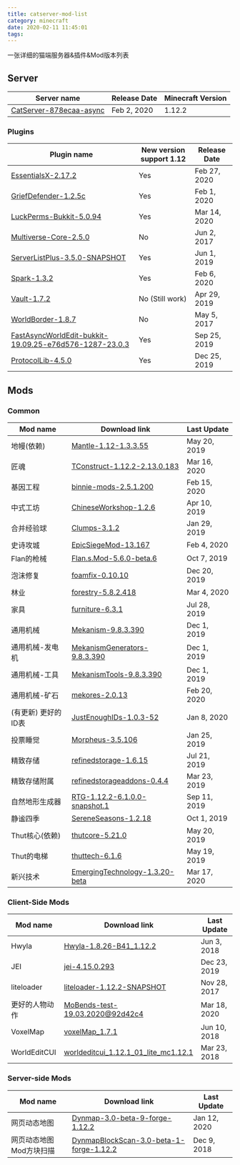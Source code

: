 ```yaml
---
title: catserver-mod-list
category: minecraft
date: 2020-02-11 11:45:01
tags:
---
```


一张详细的猫端服务器&插件&Mod版本列表

<!-- more -->

## Server

| Server name | Release Date | Minecraft Version |
| ----------- | ------------ | ----------------- |
| [CatServer-878ecaa-async](https://github.com/Luohuayu/CatServer/releases) | Feb 2, 2020 | 1.12.2 |

### Plugins

| Plugin name | New version support 1.12 | Release Date |
| ----------- | ------------------- | ----------- |
| [EssentialsX-2.17.2](https://www.spigotmc.org/resources/essentialsx.9089/) | Yes | Feb 27, 2020 |
| [GriefDefender-1.2.5c](https://www.spigotmc.org/resources/griefdefender.68900/) | Yes | Feb 1, 2020 |
| [LuckPerms-Bukkit-5.0.94](https://ci.lucko.me/view/LuckPerms/job/LuckPerms/) | Yes | Mar 14, 2020 |
| [Multiverse-Core-2.5.0](https://dev.bukkit.org/projects/multiverse-core/) | No | Jun 2, 2017 |
| [ServerListPlus-3.5.0-SNAPSHOT](https://ci.codemc.io/job/Minecrell/job/ServerListPlus/) | Yes | Jun 1, 2019 |
| [Spark-1.3.2](https://www.spigotmc.org/resources/spark.57242/) | Yes | Feb 6, 2020 |
| [Vault-1.7.2](https://www.spigotmc.org/resources/vault.34315/) | No (Still work) | Apr 29, 2019 |
| [WorldBorder-1.8.7](https://dev.bukkit.org/projects/worldborder/) | No | May 5, 2017 |
| [FastAsyncWorldEdit-bukkit-19.09.25-e76d576-1287-23.0.3](https://github.com/Mohist-Community/FastAsyncWorldedit/) | Yes | Sep 25, 2019 |
| [ProtocolLib-4.5.0]() | Yes | Dec 25, 2019 |

## Mods

### Common

| Mod name | Download link | Last Update |
| -------- | ------------- | ---------- |
| 地幔(依赖) | [Mantle-1.12-1.3.3.55](https://www.curseforge.com/minecraft/mc-mods/mantle/files/all?filter-game-version=1738749986%3A628) | May 20, 2019 |
| 匠魂 | [TConstruct-1.12.2-2.13.0.183](https://www.curseforge.com/minecraft/mc-mods/tinkers-construct/files/all) | Mar 16, 2020 |
| 基因工程 | [binnie-mods-2.5.1.200](https://www.curseforge.com/minecraft/mc-mods/binnies-mods/files/all) | Feb 15, 2020 |
| 中式工坊 | [ChineseWorkshop-1.2.6](https://www.curseforge.com/minecraft/mc-mods/chineseworkshop/files/all?filter-game-version=1738749986%3A628) | Apr 10, 2019 |
| 合并经验球 | [Clumps-3.1.2](https://www.curseforge.com/minecraft/mc-mods/clumps/files/all?filter-game-version=1738749986%3A628) | Jan 29, 2019 |
| 史诗攻城 | [EpicSiegeMod-13.167](https://www.curseforge.com/minecraft/mc-mods/epic-siege-mod/files/all) | Feb 4, 2020 |
| Flan的枪械 | [Flan.s.Mod-5.6.0-beta.6](https://github.com/FlansMods/FlansMod/releases) | Oct 7, 2019 |
| 泡沫修复 | [foamfix-0.10.10](https://www.curseforge.com/minecraft/mc-mods/foamfix-optimization-mod/files/all?filter-game-version=1738749986%3A628) | Dec 20, 2019 |
| 林业 | [forestry-5.8.2.418](https://www.curseforge.com/minecraft/mc-mods/forestry/files/all) | Mar 4, 2020 |
| 家具 | [furniture-6.3.1](https://www.curseforge.com/minecraft/mc-mods/mrcrayfish-furniture-mod/files/all?filter-game-version=1738749986%3A628) | Jul 28, 2019 |
| 通用机械 | [Mekanism-9.8.3.390](https://www.curseforge.com/minecraft/mc-mods/mekanism/files/all?filter-game-version=1738749986%3A628) | Dec 1, 2019 |
| 通用机械-发电机 | [MekanismGenerators-9.8.3.390](https://www.curseforge.com/minecraft/mc-mods/mekanism-generators/files) | Dec 1, 2019 |
| 通用机械-工具 | [MekanismTools-9.8.3.390](https://www.curseforge.com/minecraft/mc-mods/mekanism-tools/files) | Dec 1, 2019 |
| 通用机械-矿石 | [mekores-2.0.13](https://www.curseforge.com/minecraft/mc-mods/mekanismores/files/all) | Feb 20, 2020 |
| (有更新) 更好的ID表 | [JustEnoughIDs-1.0.3-52](https://github.com/DimensionalDevelopment/JustEnoughIDs/releases) | Jan 8, 2020 |
| 投票睡觉 | [Morpheus-3.5.106](https://www.curseforge.com/minecraft/mc-mods/morpheus/files/all?filter-game-version=1738749986%3A628) | Jan 25, 2019 |
| 精致存储 | [refinedstorage-1.6.15](https://www.curseforge.com/minecraft/mc-mods/refined-storage/files/all?filter-game-version=1738749986%3A628) | Jul 21, 2019 |
| 精致存储附属 | [refinedstorageaddons-0.4.4](https://www.curseforge.com/minecraft/mc-mods/refined-storage-addons/files/all?filter-game-version=1738749986%3A628) | Mar 23, 2019 |
| 自然地形生成器 | [RTG-1.12.2-6.1.0.0-snapshot.1](https://www.curseforge.com/minecraft/mc-mods/realistic-terrain-generation/files/all) | Sep 11, 2019 |
| 静谧四季 | [SereneSeasons-1.2.18](https://www.curseforge.com/minecraft/mc-mods/serene-seasons/files/all?filter-game-version=1738749986%3A628) | Oct 1, 2019 |
| Thut核心(依赖) | [thutcore-5.21.0](https://www.curseforge.com/minecraft/mc-mods/thutcore/files/all?filter-game-version=1738749986%3A628) | May 20, 2019 |
| Thut的电梯 | [thuttech-6.1.6](https://www.curseforge.com/minecraft/mc-mods/thuts-elevators/files/all?filter-game-version=1738749986%3A628) | May 19, 2019 |
| 新兴技术 | [EmergingTechnology-1.3.20-beta](https://www.curseforge.com/minecraft/mc-mods/emerging-technology-hydroponics/files/all) | Mar 17, 2020 |


### Client-Side Mods

| Mod name | Download link | Last Update |
| -------- | ------------- | ---------- |
| Hwyla | [Hwyla-1.8.26-B41_1.12.2](https://www.curseforge.com/minecraft/mc-mods/hwyla/files/all?filter-game-version=1738749986%3A628) | Jun 3, 2018 |
| JEI | [jei-4.15.0.293](https://www.curseforge.com/minecraft/mc-mods/jei/files/all?filter-game-version=1738749986%3A628) | Dec 23, 2019 |
| liteloader | [liteloader-1.12.2-SNAPSHOT](http://jenkins.liteloader.com/view/1.12.2/job/LiteLoader%201.12.2/) | Nov 28, 2017 |
| 更好的人物动作 | [MoBends-test-19.03.2020@92d42c4](https://github.com/mobends/MoBends/tree/master-1.12.2) | Mar 18, 2020 |
| VoxelMap | [voxelMap_1.7.1](https://www.curseforge.com/minecraft/mc-mods/voxelmap/files/all?filter-game-version=1738749986%3A628) | Jun 10, 2018 |
| WorldEditCUI | [worldeditcui_1.12.1_01_lite_mc1.12.1](https://www.curseforge.com/minecraft/mc-mods/worldeditcui/files/all?filter-game-version=1738749986%3A628) | Mar 23, 2018 |

### Server-side Mods

| Mod name | Download link | Last Update |
| -------- | ------------- | ---------- |
| 网页动态地图 | [Dynmap-3.0-beta-9-forge-1.12.2](http://mikeprimm.com/dynmap/builds/dynmap/) | Jan 12, 2020 |
| 网页动态地图Mod方块扫描 | [DynmapBlockScan-3.0-beta-1-forge-1.12.2](http://mikeprimm.com/dynmap/builds/DynmapBlockScan/) | Dec 9, 2018 |